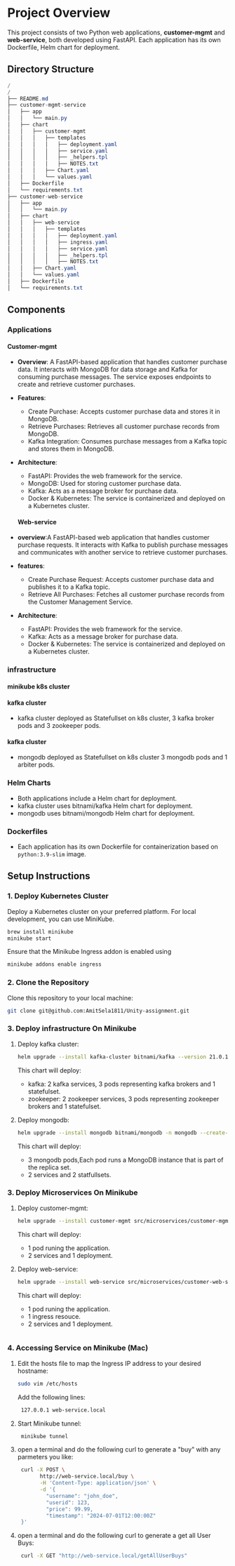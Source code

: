 # Project Overview

This project consists of two Python web applications, **customer-mgmt** and **web-service**, both developed using FastAPI. Each application has its own Dockerfile, Helm chart for deployment.

## Directory Structure
```csharp
/
/
├── README.md
├── customer-mgmt-service
│   ├── app
│   │   └── main.py
│   ├── chart
│   │   ├── customer-mgmt
│   │   │   ├── templates
│   │   │   │   ├── deployment.yaml
│   │   │   │   ├── service.yaml
│   │   │   │   ├── _helpers.tpl
│   │   │   │   ├── NOTES.txt
│   │   │   ├── Chart.yaml
│   │   │   └── values.yaml
│   ├── Dockerfile
│   └── requirements.txt
├── customer-web-service
│   ├── app
│   │   └── main.py
│   ├── chart
│   │   ├── web-service
│   │   │   ├── templates
│   │   │   │   ├── deployment.yaml
│   │   │   │   ├── ingress.yaml
│   │   │   │   ├── service.yaml
│   │   │   │   ├── _helpers.tpl
│   │   │   │   ├── NOTES.txt
│   │   ├── Chart.yaml
│   │   └── values.yaml
│   ├── Dockerfile
│   └── requirements.txt

```


## Components

### Applications
  #### Customer-mgmt
- **Overview**: A FastAPI-based application that handles customer purchase data. It interacts with MongoDB for data storage and Kafka for consuming purchase messages. The service exposes endpoints to create and retrieve customer purchases.
- **Features**: 
  - Create Purchase: Accepts customer purchase data and stores it in MongoDB.
  - Retrieve Purchases: Retrieves all customer purchase records from MongoDB.
  - Kafka Integration: Consumes purchase messages from a Kafka topic and stores them in MongoDB.
 
- **Architecture**:
  - FastAPI: Provides the web framework for the service.
  - MongoDB: Used for storing customer purchase data.
  - Kafka: Acts as a message broker for purchase data.
  - Docker & Kubernetes: The service is containerized and deployed on a Kubernetes cluster. 
        
  #### Web-service
- **overview**:A FastAPI-based web application that handles customer purchase requests. It interacts with Kafka to publish purchase messages and communicates with another service to retrieve customer purchases.
- **features**: 
  - Create Purchase Request: Accepts customer purchase data and publishes it to a Kafka topic.
  - Retrieve All Purchases: Fetches all customer purchase records from the Customer Management Service.
 
- **Architecture**:
  - FastAPI: Provides the web framework for the service.
  - Kafka: Acts as a message broker for purchase data.
  - Docker & Kubernetes: The service is containerized and deployed on a Kubernetes cluster.
 
### infrastructure 
  #### minikube k8s cluster
  #### kafka cluster
  - kafka cluster deployed as Statefullset on k8s cluster, 3 kafka broker pods and 3 zookeeper pods.
  #### kafka cluster
  - mongodb deployed as Statefullset on k8s cluster 3 mongodb pods and 1 arbiter pods.
        
    
### Helm Charts
- Both applications include a Helm chart for deployment.
- kafka cluster uses bitnami/kafka Helm chart for deployment.
- mongodb uses bitnami/mongodb Helm chart for deployment.

### Dockerfiles
- Each application has its own Dockerfile for containerization based on `python:3.9-slim` image.

## Setup Instructions

### 1. Deploy Kubernetes Cluster

Deploy a Kubernetes cluster on your preferred platform. For local development, you can use MiniKube. 
```bash
brew install minikube
minikube start
```
Ensure that the Minikube Ingress addon is enabled using
```bash
minikube addons enable ingress
```

### 2. Clone the Repository

Clone this repository to your local machine:

```bash
git clone git@github.com:AmitSela1811/Unity-assignment.git
```

### 3. Deploy infrastructure On Minikube

1. Deploy kafka cluster:

    ```bash
    helm upgrade --install kafka-cluster bitnami/kafka --version 21.0.1 -n kafka-cluster  --create-namespace --set replicaCount=3 --set zookeeper.replicaCount=3
    ```
    This chart will deploy:
    - kafka: 2 kafka services, 3 pods representing kafka brokers and 1 statefulset.
    - zookeeper: 2 zookeeper services, 3 pods representing zookeeper brokers and 1 statefulset.

2. Deploy mongodb:

    ```bash
    helm upgrade --install mongodb bitnami/mongodb -n mongodb --create-namespace --set architecture=replicaset,auth.rootPassword=secretpassword,auth.username=my-user,auth.password=my-password,auth.database=my-database --set replicaCount=3
    ```
    This chart will deploy:
    - 3 mongodb pods,Each pod runs a MongoDB instance that is part of the replica set.
    - 2 services and 2 statfullsets.


### 3. Deploy Microservices On Minikube

1. Deploy customer-mgmt:

    ```bash
    helm upgrade --install customer-mgmt src/microservices/customer-mgmt-service/chart/customer-mgmt -n customer-mgmt --create-namespace
    ```
    This chart will deploy:
    - 1 pod runing the application.
    - 2 services and 1 deployment.
  
2. Deploy web-service:

    ```bash
    helm upgrade --install web-service src/microservices/customer-web-service/chart/web-service -n web-service --create-namespace
    ```
    This chart will deploy:
    - 1 pod runing the application.
    - 1 ingress resouce.
    - 2 services and 1 deployment.
    ```

### 4. Accessing Service on Minikube (Mac)

1. Edit the hosts file to map the Ingress IP address to your desired hostname:

    ```bash
    sudo vim /etc/hosts
    ```

    Add the following lines:

    ```bash
     127.0.0.1 web-service.local
    ```

2. Start Minikube tunnel:

    ```bash
     minikube tunnel
    ```
3. open a terminal and do the following curl to generate a "buy" with any parmeters you like:
   ```bash
    curl -X POST \ 
          http://web-service.local/buy \
          -H 'Content-Type: application/json' \
          -d '{
            "username": "john_doe",
            "userid": 123,
            "price": 99.99,
            "timestamp": "2024-07-01T12:00:00Z"
    }'
    ```
   
4. open a terminal and do the following curl to generate a get all User Buys:
   ```bash
    curl -X GET "http://web-service.local/getAllUserBuys"
    ```


